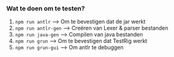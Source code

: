 ### Wat te doen om te testen?
1. `npm run antlr` --> Om te bevestigen dat de jar werkt
2. `npm run antlr-gen` --> Creëren van Lexer & parser bestanden
3. `npm run java-gen` --> Compilen van java bestanden
4. `npm run grun` --> Om te bevestigen dat TestRig werkt
5. `npm run grun-gui` --> Om antlr te debuggen